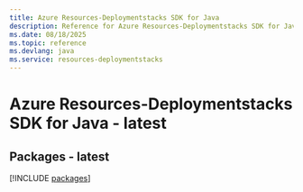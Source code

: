```yaml
---
title: Azure Resources-Deploymentstacks SDK for Java
description: Reference for Azure Resources-Deploymentstacks SDK for Java
ms.date: 08/18/2025
ms.topic: reference
ms.devlang: java
ms.service: resources-deploymentstacks
---
```

# Azure Resources-Deploymentstacks SDK for Java - latest
## Packages - latest
[!INCLUDE [packages](resources-deploymentstacks-index.md)]